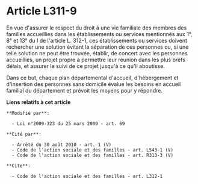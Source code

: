# Article L311-9

En vue d'assurer le respect du droit à une vie familiale des membres des familles accueillies dans les établissements ou
services mentionnés aux 1°, 8° et 13° du I de l'article L. 312-1, ces établissements ou services doivent rechercher une
solution évitant la séparation de ces personnes ou, si une telle solution ne peut être trouvée, établir, de concert avec les
personnes accueillies, un projet propre à permettre leur réunion dans les plus brefs délais, et assurer le suivi de ce projet
jusqu'à ce qu'il aboutisse. 

Dans ce but, chaque plan départemental d'accueil, d'hébergement et d'insertion des personnes sans domicile évalue les besoins
en accueil familial du département et prévoit les moyens pour y répondre.

**Liens relatifs à cet article**

	**Modifié par**:

	  - Loi n°2009-323 du 25 mars 2009 - art. 69

	**Cité par**:

	  - Arrêté du 30 août 2010 - art. 1 (V)
	  - Code de l'action sociale et des familles - art. L543-1 (V)
	  - Code de l'action sociale et des familles - art. R313-3 (V)

	**Cite**:

	  - Code de l'action sociale et des familles - art. L312-1
